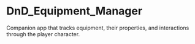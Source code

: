 # DnD_Equipment_Manager
Companion app that tracks equipment, their properties, and interactions through the player character.
